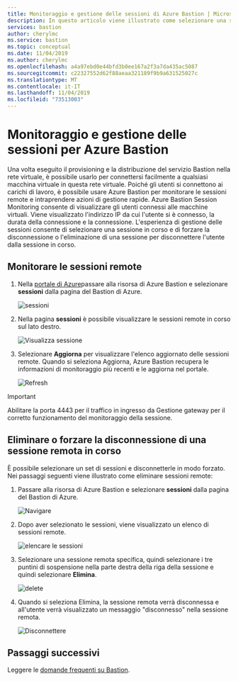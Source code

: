 ```yaml
---
title: Monitoraggio e gestione delle sessioni di Azure Bastion | Microsoft Docs
description: In questo articolo viene illustrato come selezionare una sessione in corso e forzare la disconnessione o eliminarla.
services: bastion
author: cherylmc
ms.service: bastion
ms.topic: conceptual
ms.date: 11/04/2019
ms.author: cherylmc
ms.openlocfilehash: a4a97ebd0e44bfd3b0ee167a2f3a7da435ac5087
ms.sourcegitcommit: c22327552d62f88aeaa321189f9b9a631525027c
ms.translationtype: MT
ms.contentlocale: it-IT
ms.lasthandoff: 11/04/2019
ms.locfileid: "73513003"
---
```

# <a name="session-monitoring-and-management-for-azure-bastion"></a>Monitoraggio e gestione delle sessioni per Azure Bastion

Una volta eseguito il provisioning e la distribuzione del servizio Bastion nella rete virtuale, è possibile usarlo per connettersi facilmente a qualsiasi macchina virtuale in questa rete virtuale. Poiché gli utenti si connettono ai carichi di lavoro, è possibile usare Azure Bastion per monitorare le sessioni remote e intraprendere azioni di gestione rapide. Azure Bastion Session Monitoring consente di visualizzare gli utenti connessi alle macchine virtuali. Viene visualizzato l'indirizzo IP da cui l'utente si è connesso, la durata della connessione e la connessione. L'esperienza di gestione delle sessioni consente di selezionare una sessione in corso e di forzare la disconnessione o l'eliminazione di una sessione per disconnettere l'utente dalla sessione in corso.

## <a name="monitor"></a>Monitorare le sessioni remote

1. Nella [portale di Azure](https://portal.azure.com)passare alla risorsa di Azure Bastion e selezionare **sessioni** dalla pagina del Bastion di Azure.

   ![sessioni](./media/session-monitoring/sessions.png)
2. Nella pagina **sessioni** è possibile visualizzare le sessioni remote in corso sul lato destro.

   ![Visualizza sessione](./media/session-monitoring/view-session.png)
3. Selezionare **Aggiorna** per visualizzare l'elenco aggiornato delle sessioni remote. Quando si seleziona Aggiorna, Azure Bastion recupera le informazioni di monitoraggio più recenti e le aggiorna nel portale.

   ![Refresh](./media/session-monitoring/refresh.png)

>[!IMPORTANT]
> Abilitare la porta 4443 per il traffico in ingresso da Gestione gateway per il corretto funzionamento del monitoraggio della sessione.
>

## <a name="view"></a>Eliminare o forzare la disconnessione di una sessione remota in corso

È possibile selezionare un set di sessioni e disconnetterle in modo forzato. Nei passaggi seguenti viene illustrato come eliminare sessioni remote:

1. Passare alla risorsa di Azure Bastion e selezionare **sessioni** dalla pagina del Bastion di Azure.

   ![Navigare](./media/session-monitoring/navigate.png)
2. Dopo aver selezionato le sessioni, viene visualizzato un elenco di sessioni remote.

   ![elencare le sessioni](./media/session-monitoring/list.png)
3. Selezionare una sessione remota specifica, quindi selezionare i tre puntini di sospensione nella parte destra della riga della sessione e quindi selezionare **Elimina**.

   ![delete](./media/session-monitoring/delete.png)
4. Quando si seleziona Elimina, la sessione remota verrà disconnessa e all'utente verrà visualizzato un messaggio "disconnesso" nella sessione remota.

   ![Disconnettere](./media/session-monitoring/disconnect.png)

## <a name="next-steps"></a>Passaggi successivi

Leggere le [domande frequenti su Bastion](bastion-faq.md).